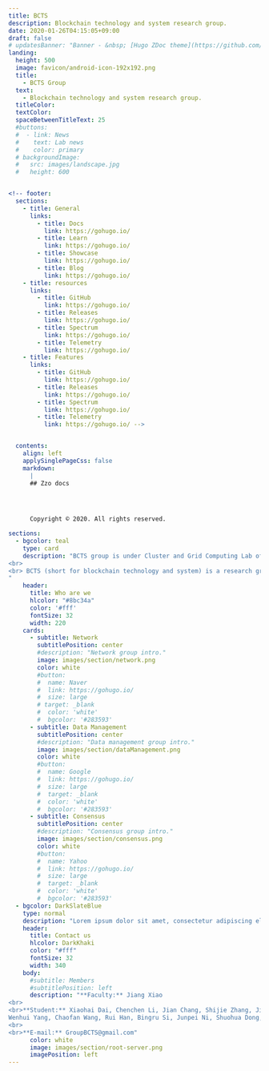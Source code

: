 ```yaml
---
title: BCTS
description: Blockchain technology and system research group.
date: 2020-01-26T04:15:05+09:00
draft: false
# updatesBanner: "Banner - &nbsp; [Hugo ZDoc theme](https://github.com/zzossig/hugo-theme-zdoc) &nbsp; just arrived"
landing:
  height: 500
  image: favicon/android-icon-192x192.png
  title:
    - BCTS Group
  text:
    - Blockchain technology and system research group.
  titleColor:
  textColor:
  spaceBetweenTitleText: 25
  #buttons:
  #  - link: News
  #    text: Lab news
  #    color: primary
  # backgroundImage: 
  #   src: images/landscape.jpg
  #   height: 600


<!-- footer:
  sections:
    - title: General
      links:
        - title: Docs
          link: https://gohugo.io/
        - title: Learn
          link: https://gohugo.io/
        - title: Showcase
          link: https://gohugo.io/
        - title: Blog
          link: https://gohugo.io/
    - title: resources
      links:
        - title: GitHub
          link: https://gohugo.io/
        - title: Releases
          link: https://gohugo.io/
        - title: Spectrum
          link: https://gohugo.io/
        - title: Telemetry
          link: https://gohugo.io/
    - title: Features
      links:
        - title: GitHub
          link: https://gohugo.io/
        - title: Releases
          link: https://gohugo.io/
        - title: Spectrum
          link: https://gohugo.io/
        - title: Telemetry
          link: https://gohugo.io/ -->


  contents: 
    align: left
    applySinglePageCss: false
    markdown:
      |
      ## Zzo docs



      
      Copyright © 2020. All rights reserved.

sections:
  - bgcolor: teal
    type: card
    description: "BCTS group is under Cluster and Grid Computing Lab of Huazhong University of Science and Technology.
<br> 
<br> BCTS (short for blockchain technology and system) is a research group aiming to promote the scalability of the blockchain systems and explore the potential application scenario of the blockchain technology. Also, BCTS group tries to dig out values by analyzing the blockchain data, and enable cross-chain value transfer and data sharing.
"
    header: 
      title: Who are we
      hlcolor: "#8bc34a"
      color: '#fff'
      fontSize: 32
      width: 220
    cards:
      - subtitle: Network
        subtitlePosition: center
        #description: "Network group intro."
        image: images/section/network.png
        color: white
        #button: 
        #  name: Naver
        #  link: https://gohugo.io/
        #  size: large
        # target: _blank
        #  color: 'white'
        #  bgcolor: '#283593'
      - subtitle: Data Management
        subtitlePosition: center
        #description: "Data management group intro."
        image: images/section/dataManagement.png
        color: white
        #button: 
        #  name: Google
        #  link: https://gohugo.io/
        #  size: large
        #  target: _blank
        #  color: 'white'
        #  bgcolor: '#283593'
      - subtitle: Consensus
        subtitlePosition: center
        #description: "Consensus group intro."
        image: images/section/consensus.png
        color: white
        #button: 
        #  name: Yahoo
        #  link: https://gohugo.io/
        #  size: large
        #  target: _blank
        #  color: 'white'
        #  bgcolor: '#283593'
  - bgcolor: DarkSlateBlue
    type: normal
    description: "Lorem ipsum dolor sit amet, consectetur adipiscing elit. Fusce id eleifend erat. Integer eget mattis augue. Suspendisse semper laoreet tortor sed convallis. Nulla ac euismod lorem"
    header:
      title: Contact us
      hlcolor: DarkKhaki
      color: "#fff"
      fontSize: 32
      width: 340
    body:
      #subtitle: Members
      #subtitlePosition: left
      description: "**Faculty:** Jiang Xiao
<br>
<br>**Student:** Xiaohai Dai, Chenchen Li, Jian Chang, Shijie Zhang, Jiajie Zeng, 
Wenhui Yang, Chaofan Wang, Rui Han, Bingru Si, Junpei Ni, Shuohua Dong, Feng Chen
<br>
<br>**E-mail:** GroupBCTS@gmail.com"
      color: white
      image: images/section/root-server.png
      imagePosition: left
---
```


